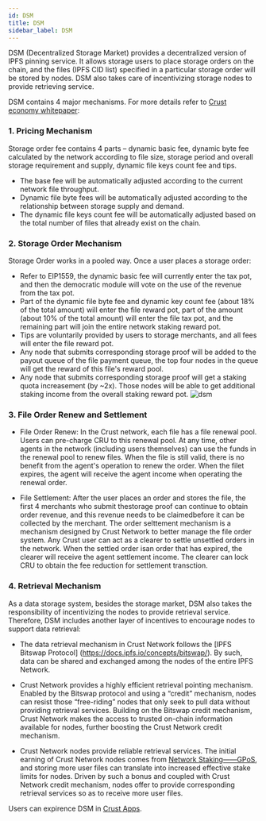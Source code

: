 ```yaml
---
id: DSM
title: DSM
sidebar_label: DSM
---
```



DSM (Decentralized Storage Market) provides a decentralized version of IPFS pinning service. It allows storage users to place storage orders on the chain, and the files (IPFS CID list) specified in a particular storage order will be stored by nodes. DSM also takes care of incentivizing storage nodes to provide retrieving service.

DSM contains 4 major mechanisms. For more details refer to [Crust economy whitepaper](https://crust-data.oss-cn-shanghai.aliyuncs.com/crust-home/whitepapers/ecowhitepaper_en.pdf):
### 1. Pricing Mechanism
Storage order fee contains 4 parts – dynamic basic fee, dynamic byte fee calculated by the network according to file size, storage period and overall storage requirement and supply, dynamic file keys count fee and tips.

* The base fee will be automatically adjusted according to the current network file throughput.
* Dynamic file byte fees will be automatically adjusted according to the relationship between storage supply and demand.
* The dynamic file keys count fee will be automatically adjusted based on the total number of files that already exist on the chain.
### 2. Storage Order Mechanism
Storage Order works in a pooled way. Once a user places a storage order:

   * Refer to EIP1559, the dynamic basic fee will currently enter the tax pot, and then the democratic module will vote on the use of the revenue from the tax pot.
   * Part of the dynamic file byte fee and dynamic key count fee (about 18% of the total amount) will enter the file reward pot, part of the amount (about 10% of the total amount) will enter the file tax pot, and the remaining part will join the entire network staking reward pot.
   * Tips are voluntarily provided by users to storage merchants, and all fees will enter the file reward pot.
   * Any node that submits corresponding storage proof will be added to the payout queue of the file payment queue, the top four nodes in the queue will get the reward of this file's reward pool.
   * Any node that submits corresponding storage proof will get a staking quota increasement (by ~2x). Those nodes will be able to get additional staking income from the overall staking reward pot.
![dsm](https://crust-data.oss-cn-shanghai.aliyuncs.com/wiki/learn/dsm.png)

### 3. File Order Renew and Settlement
* File Order Renew:
In the Crust network, each file has a file renewal pool. Users can pre-charge CRU to this renewal pool. At any time, other agents in the network (including users themselves) can use the
funds in the renewal pool to renew files. When the file is still valid, there is no benefit from
the agent's operation to renew the order. When the filet expires, the agent will receive the
agent income when operating the renewal order.


* File Settlement:
After the user places an order and stores the file, the first 4 merchants who submit thestorage proof can continue to obtain order revenue, and this revenue needs to be claimedbefore it can be collected by the merchant. The order selttement mechanism is a
mechanism designed by Crust Network to better manage the file order system. Any Crust
user can act as a clearer to settle unsettled orders in the network. When the settled order isan order that has expired, the clearer will receive the agent settlement income. The clearer can lock CRU to obtain the fee reduction for settlement transction.
### 4. Retrieval Mechanism
As a data storage system, besides the storage market, DSM also takes the responsibility of incentivizing the nodes to provide retrieval service. Therefore, DSM includes another layer of incentives to encourage nodes to support data retrieval:

   * The data retrieval mechanism in Crust Network follows the [IPFS Bitswap Protocol] (https://docs.ipfs.io/concepts/bitswap/). By such, data can be shared and exchanged among the nodes of the entire IPFS Network.

   * Crust Network provides a highly efficient retrieval pointing mechanism. Enabled by the Bitswap protocol and using a “credit” mechanism, nodes can resist those “free-riding” nodes that only seek to pull data without providing retrieval services. Building on the Bitswap credit mechanism, Crust Network makes the access to trusted on-chain information available for nodes, further boosting the Crust Network credit mechanism.

   * Crust Network nodes provide reliable retrieval services. The initial earning of Crust Network nodes comes from [Network Staking——GPoS](GPoS.md), and storing more user files can translate into increased effective stake limits for nodes. Driven by such a bonus and coupled with Crust Network credit mechanism, nodes offer to provide corresponding retrieval services so as to receive more user files.

Users can expirence DSM in [Crust Apps](https://apps.crust.network/#/storage).
